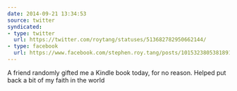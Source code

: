 ```yaml
---
date: 2014-09-21 13:34:53
source: twitter
syndicated:
- type: twitter
  url: https://twitter.com/roytang/statuses/513682782950662144/
- type: facebook
  url: https://www.facebook.com/stephen.roy.tang/posts/10153238053818912
---
```


A friend randomly gifted me a Kindle book today, for no reason. Helped put back a bit of my faith in the world